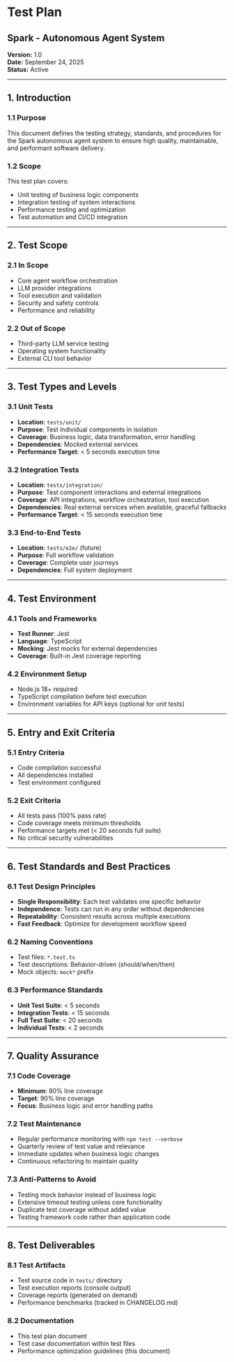 # Test Plan
## Spark - Autonomous Agent System

**Version:** 1.0  
**Date:** September 24, 2025  
**Status:** Active

---

## 1. Introduction

### 1.1 Purpose
This document defines the testing strategy, standards, and procedures for the Spark autonomous agent system to ensure high quality, maintainable, and performant software delivery.

### 1.2 Scope
This test plan covers:
- Unit testing of business logic components
- Integration testing of system interactions
- Performance testing and optimization
- Test automation and CI/CD integration

---

## 2. Test Scope

### 2.1 In Scope
- Core agent workflow orchestration
- LLM provider integrations
- Tool execution and validation
- Security and safety controls
- Performance and reliability

### 2.2 Out of Scope
- Third-party LLM service testing
- Operating system functionality
- External CLI tool behavior

---

## 3. Test Types and Levels

### 3.1 Unit Tests
- **Location**: `tests/unit/`
- **Purpose**: Test individual components in isolation
- **Coverage**: Business logic, data transformation, error handling
- **Dependencies**: Mocked external services
- **Performance Target**: < 5 seconds execution time

### 3.2 Integration Tests  
- **Location**: `tests/integration/`
- **Purpose**: Test component interactions and external integrations
- **Coverage**: API integrations, workflow orchestration, tool execution
- **Dependencies**: Real external services when available, graceful fallbacks
- **Performance Target**: < 15 seconds execution time

### 3.3 End-to-End Tests
- **Location**: `tests/e2e/` (future)
- **Purpose**: Full workflow validation
- **Coverage**: Complete user journeys
- **Dependencies**: Full system deployment

---

## 4. Test Environment

### 4.1 Tools and Frameworks
- **Test Runner**: Jest
- **Language**: TypeScript  
- **Mocking**: Jest mocks for external dependencies
- **Coverage**: Built-in Jest coverage reporting

### 4.2 Environment Setup
- Node.js 18+ required
- TypeScript compilation before test execution
- Environment variables for API keys (optional for unit tests)

---

## 5. Entry and Exit Criteria

### 5.1 Entry Criteria
- Code compilation successful
- All dependencies installed
- Test environment configured

### 5.2 Exit Criteria
- All tests pass (100% pass rate)
- Code coverage meets minimum thresholds
- Performance targets met (< 20 seconds full suite)
- No critical security vulnerabilities

---

## 6. Test Standards and Best Practices

### 6.1 Test Design Principles
- **Single Responsibility**: Each test validates one specific behavior
- **Independence**: Tests can run in any order without dependencies
- **Repeatability**: Consistent results across multiple executions
- **Fast Feedback**: Optimize for development workflow speed

### 6.2 Naming Conventions
- Test files: `*.test.ts`
- Test descriptions: Behavior-driven (should/when/then)
- Mock objects: `mock*` prefix

### 6.3 Performance Standards
- **Unit Test Suite**: < 5 seconds
- **Integration Tests**: < 15 seconds  
- **Full Test Suite**: < 20 seconds
- **Individual Tests**: < 2 seconds

---

## 7. Quality Assurance

### 7.1 Code Coverage
- **Minimum**: 80% line coverage
- **Target**: 90% line coverage
- **Focus**: Business logic and error handling paths

### 7.2 Test Maintenance
- Regular performance monitoring with `npm test --verbose`
- Quarterly review of test value and relevance
- Immediate updates when business logic changes
- Continuous refactoring to maintain quality

### 7.3 Anti-Patterns to Avoid
- Testing mock behavior instead of business logic
- Extensive timeout testing unless core functionality
- Duplicate test coverage without added value
- Testing framework code rather than application code

---

## 8. Test Deliverables

### 8.1 Test Artifacts  
- Test source code in `tests/` directory
- Test execution reports (console output)
- Coverage reports (generated on demand)
- Performance benchmarks (tracked in CHANGELOG.md)

### 8.2 Documentation
- This test plan document
- Test case documentation within test files
- Performance optimization guidelines (this document)
